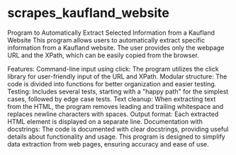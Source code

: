 # scrapes_kaufland_website

Program to Automatically Extract Selected Information from a Kaufland Website
This program allows users to automatically extract specific information from a Kaufland website. The user provides only the webpage URL and the XPath, which can be easily copied from the browser.

Features:
Command-line input using click: The program utilizes the click library for user-friendly input of the URL and XPath.
Modular structure: The code is divided into functions for better organization and easier testing.
Testing: Includes several tests, starting with a "happy path" for the simplest cases, followed by edge case tests.
Text cleanup: When extracting text from the HTML, the program removes leading and trailing whitespace and replaces newline characters with spaces.
Output format: Each extracted HTML element is displayed on a separate line.
Documentation with docstrings: The code is documented with clear docstrings, providing useful details about functionality and usage.
This program is designed to simplify data extraction from web pages, ensuring accuracy and ease of use.

